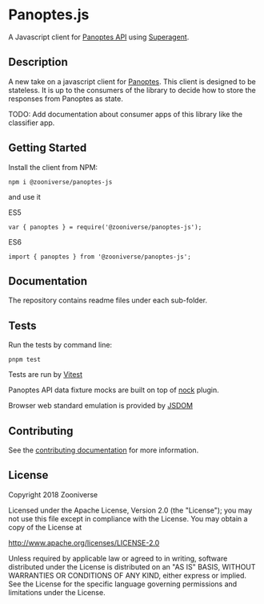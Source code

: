 # Panoptes.js

A Javascript client for [Panoptes API](https://github.com/zooniverse/Panoptes) using [Superagent](https://github.com/visionmedia/superagent).

## Description

A new take on a javascript client for [Panoptes](https://github.com/zooniverse/Panoptes). This client is designed to be stateless. It is up to the consumers of the library to decide how to store the responses from Panoptes as state.

TODO: Add documentation about consumer apps of this library like the classifier app.

## Getting Started

Install the client from NPM:

```
npm i @zooniverse/panoptes-js
```

and use it

ES5

```
var { panoptes } = require('@zooniverse/panoptes-js');
```

ES6

```
import { panoptes } from '@zooniverse/panoptes-js';
```

## Documentation

The repository contains readme files under each sub-folder.

## Tests

Run the tests by command line:

```
pnpm test
```

Tests are run by [Vitest](https://vitest.dev)

Panoptes API data fixture mocks are built on top of [nock](https://github.com/nock/nock) plugin.

Browser web standard emulation is provided by [JSDOM](https://github.com/jsdom/jsdom)

## Contributing

See the [contributing documentation](docs/CONTRIBUTING.md) for more information.

## License

Copyright 2018 Zooniverse

Licensed under the Apache License, Version 2.0 (the "License"); you may not use this file except in compliance with the License. You may obtain a copy of the License at

http://www.apache.org/licenses/LICENSE-2.0

Unless required by applicable law or agreed to in writing, software distributed under the License is distributed on an "AS IS" BASIS, WITHOUT WARRANTIES OR CONDITIONS OF ANY KIND, either express or implied. See the License for the specific language governing permissions and limitations under the License.



